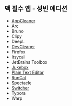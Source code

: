 ## 맥 필수 앱 - 성빈 에디션

- [AppCleaner](https://freemacsoft.net/appcleaner/)
- Arc
- Bruno
- Clipy
- DeepL
- [DevCleaner](https://apps.apple.com/kr/app/devcleaner-for-xcode/id1388020431?mt=12)
- Firefox
- Itsycal
- JetBrains Toolbox
- [Jukebox](https://github.com/Jaysce/Jukebox)
- [Plain Text Editor](https://apps.apple.com/kr/app/plain-text-editor/id1572202501?mt=12)
- [RunCat](https://apps.apple.com/kr/app/runcat/id1429033973?mt=12)
- Spectacle
- [Switcher](https://github.com/tkgka/Switcher)
- Typora
- Warp
